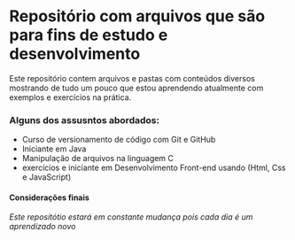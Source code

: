 # Repositório com arquivos que são para fins de estudo  e  desenvolvimento
Este repositório contem arquivos e pastas com conteúdos diversos mostrando de tudo um pouco que estou aprendendo atualmente com exemplos e exercícios na prática.

### Alguns dos assusntos abordados:
* Curso de versionamento de código com Git e GitHub
* Iniciante em Java
* Manipulação de arquivos na linguagem C
* exercícios e iniciante em Desenvolvimento Front-end usando (Html, Css e JavaScript)

#### Considerações finais
*Este repositótio estará em constante mudança pois cada dia é um aprendizado novo*